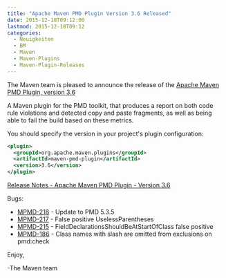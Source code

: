 ```yaml
---
title: "Apache Maven PMD Plugin Version 3.6 Released"
date: 2015-12-18T09:12:00
lastmod: 2015-12-18T09:12
categories:
  - Neuigkeiten
  - BM
  - Maven
  - Maven-Plugins
  - Maven-Plugin-Releases
---
```

The Maven team is pleased to announce the release of the 
[Apache Maven PMD Plugin, version 3.6](http://maven.apache.org/plugins/maven-pmd-plugin/)


A Maven plugin for the PMD toolkit, that produces a report on both code rule
violations and detected copy and paste fragments, as well as being able to fail
the build based on these metrics.


You should specify the version in your project's plugin configuration:

```xml
<plugin>
  <groupId>org.apache.maven.plugins</groupId>
  <artifactId>maven-pmd-plugin</artifactId>
  <version>3.6</version>
</plugin>
```

<!-- more -->

[Release Notes - Apache Maven PMD Plugin - Version 3.6](https://issues.apache.org/jira/secure/ReleaseNote.jspa?projectId=12317621&version=12332973)

Bugs:

 * [MPMD-218](https://issues.apache.org/jira/browse/MPMD-218) - Update to PMD 5.3.5
 * [MPMD-217](https://issues.apache.org/jira/browse/MPMD-217) - False positive UselessParentheses
 * [MPMD-215](https://issues.apache.org/jira/browse/MPMD-215) - FieldDeclarationsShouldBeAtStartOfClass false positive
 * [MPMD-186](https://issues.apache.org/jira/browse/MPMD-186) - Class names with slash are omitted from exclusions on pmd:check

Enjoy,

-The Maven team
